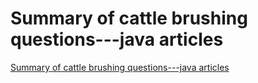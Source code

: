 # Summary of cattle brushing questions---java articles
[Summary of cattle brushing questions---java articles](https://aiwithcloud.com/2022/09/19/summary_of_cattle_brushing_questions___java_articles/)